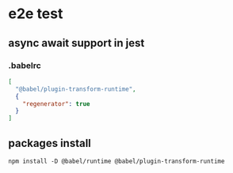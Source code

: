 # e2e test

## async await support in jest

### .babelrc
```json
[
  "@babel/plugin-transform-runtime",
  {
    "regenerator": true
  }
]
```

## packages install
```shell
npm install -D @babel/runtime @babel/plugin-transform-runtime
```
